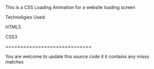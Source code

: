 This is a CSS Loading Animation for a website loading screen

Technoligies Used:

HTML5

CSS3

=============================

You are welcome to update this source code it it contains any misss matches
